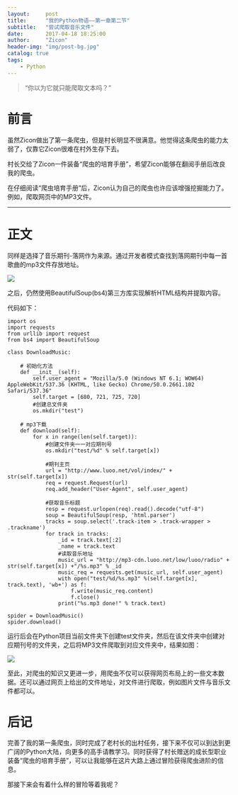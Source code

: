 ```yaml
---
layout:     post
title:      "我的Python物语——第一章第二节"
subtitle:   "尝试爬取音乐文件"
date:       2017-04-18 18:25:00
author:     "Zicon"
header-img: "img/post-bg.jpg"
catalog: true
tags:
    - Python
---
```


> “你以为它就只能爬取文本吗？”

# 前言

虽然Zicon做出了第一条爬虫，但是村长明显不很满意。他觉得这条爬虫的能力太弱了，仅靠它Zicon很难在村外生存下去。

村长交给了Zicon一件装备“爬虫的培育手册”，希望Zicon能够在翻阅手册后改良我的爬虫。

在仔细阅读“爬虫培育手册”后，Zicon认为自己的爬虫也许应该增强挖掘能力了。例如，爬取网页中的MP3文件。

---

# 正文

同样是选择了音乐期刊-落网作为来源。通过开发者模式查找到落网期刊中每一首歌曲的mp3文件存放地址。

![](https://ZZicon.github.io/ZiconBlog/img/int_post/Python/python_example1.png)

之后，仍然使用BeautifulSoup(bs4)第三方库实现解析HTML结构并提取内容。

代码如下：

```
import os
import requests
from urllib import request
from bs4 import BeautifulSoup

class DownloadMusic:
    
    # 初始化方法
    def __init__(self):
        self.user_agent = "Mozilla/5.0 (Windows NT 6.1; WOW64) AppleWebKit/537.36 (KHTML, like Gecko) Chrome/50.0.2661.102 Safari/537.36"
        self.target = [680, 721, 725, 720]
        #创建总文件夹
        os.mkdir("test")
       
    # mp3下载    
    def download(self): 
        for x in range(len(self.target)):
            #创建文件夹一一对应期刊号
            os.mkdir("test/%d" % self.target[x])
            
            #期刊主页
            url = "http://www.luoo.net/vol/index/" + str(self.target[x])
            req = request.Request(url)
            req.add_header("User-Agent", self.user_agent)
            
            #获取音乐标题
            resp = request.urlopen(req).read().decode("utf-8")
            soup = BeautifulSoup(resp, 'html.parser')
            tracks = soup.select('.track-item > .track-wrapper > .trackname')
            for track in tracks: 
                _id = track.text[:2]
                _name = track.text
                #读取音乐地址
                music_url = "http://mp3-cdn.luoo.net/low/luoo/radio" + str(self.target[x]) +"/%s.mp3" % _id
                music_req = requests.get(music_url, self.user_agent)  
                with open("test/%d/%s.mp3" %(self.target[x], track.text), 'wb+') as f:
                    f.write(music_req.content)
                    f.close() 
                print("%s.mp3 done!" % track.text)
       
spider = DownloadMusic()
spider.download()       
```

运行后会在Python项目当前文件夹下创建test文件夹，然后在该文件夹中创建对应期刊号的文件夹，之后将MP3文件爬取到对应文件夹中，结果如图：

![](https://ZZicon.github.io/ZiconBlog/img/int_post/Python/python_musicDownload.png)

至此，对爬虫的知识又更进一步，用爬虫不仅可以获得网页布局上的一些文本数据。还可以通过网页上给出的文件地址，对文件进行爬取，例如图片文件与音乐文件都可以。

# 后记
完善了我的第一条爬虫，同时完成了老村长的出村任务，接下来不仅可以到达到更广阔的Python大陆，向更多的高手请教学习。同时获得了村长赠送的成长型职业装备“爬虫的培育手册”，可以让我能够在这片大路上通过冒险获得爬虫进阶的信息。

那接下来会有着什么样的冒险等着我呢？





